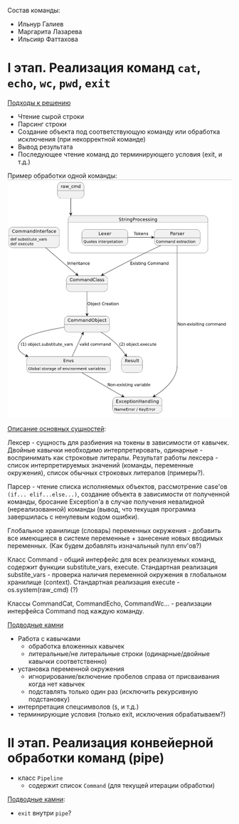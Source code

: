 Состав команды:
- Ильнур Галиев
- Маргарита Лазарева
- Ильсияр Фаттахова

# I этап. Реализация команд `cat`, `echo`, `wc`, `pwd`, `exit`

<ins>Подходы к решению</ins>

- Чтение сырой строки
- Парсинг строки
- Создание объекта под соответствующую команду или обработка исключения (при некорректной команде)
- Вывод результата
- Последующее чтение команд до терминирующего условия (exit, и т.д.)

Пример обработки одной команды:
[![Scheme](scheme/scheme.png)](scheme/scheme.png)

<ins>Описание основных сущностей</ins>:

Лексер - сущность для разбиения на токены в зависимости от кавычек. Двойные кавычки необходимо интерпретировать, одинарные - воспринимать как строковые литералы. Результат работы лексера - список интерпретируемых значений (команды, переменные окружения), список обычных строковых литералов (примеры?).

Парсер - чтение списка исполняемых объектов, рассмотрение case'ов `(if... elif...else...)`, создание объекта в зависимости от полученной команды, бросание Exception'a в случае получения невалидной (нереализованной) команды (вывод, что текущая программа завершилась с ненулевым кодом ошибки).

Глобальное хранилище (словарь) переменных окружения - добавить все имеющиеся в системе переменные + занесение новых вводимых переменных. (Как будем добавлять изначальный пулл env'ов?)

Класс Command - общий интерфейс для всех реализуемых команд, содержит функции substitute_vars,
execute. Стандартная реализация substite_vars - проверка наличия переменной окружения
в глобальном хранилище (context). Стандартная реализация execute - os.system(raw_cmd) (?)

Классы CommandCat, CommandEcho, CommandWc... - реализации интерфейса Command под каждую команду.

<ins>Подводные камни</ins>

- Работа с кавычками
  - обработка вложенных кавычек
  - литеральные/не литеральные строки (одинарные/двойные кавычки соответственно)
- установка переменной окружения
  - игнорирование/включение пробелов справа от присваивания когда нет кавычек
  - подставлять только один раз (исключить рекурсивную подстановку)
- интерпретация спецсимволов (`$`, и т.д.)
- терминирующие условия (только exit, исключения обрабатываем?)

# II этап.  Реализация конвейерной обработки команд (pipe)

- класс `Pipeline`
  - содержит список `Command` (для текущей итерации обработки)

<ins>Подводные камни</ins>:
- `exit` внутри `pipe`?
